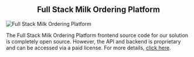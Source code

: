 <h2 style="text-align:center"> Full Stack Milk Ordering Platform </h2>

![Full Stack Milk Ordering Platform](https://admin.ninjascode.com/wp-content/uploads/2025/repoImages/Raymond/full%20stack%20milk%20ordering%20platform%20.webp) 

The Full Stack Milk Ordering Platform frontend source code for our solution is completely open source. However, the API and backend is proprietary and can be accessed via a paid license. For more details, <a href="https://enatega.com/?utm_source=github&utm_medium=repo&utm_campaign=raymond-full-stack-milk-ordering-platform" target="_blank">click here</a>.
